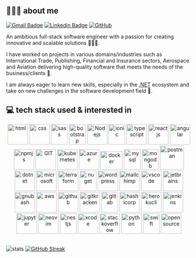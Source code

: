 ## 👨🏽‍💻 about me

[![Gmail Badge](https://img.shields.io/badge/-toheebbadru97@yahoo.com-800080?style=flat-square&logo=Yahoo&logoColor=white&link=mailto:toheebbadru97@yahoo.com)](mailto:toheebbadru97@yahoo.com)
[![Linkedin Badge](https://img.shields.io/badge/-toheebbadru-blue?style=flat-square&logo=Linkedin&logoColor=white&link=https://www.linkedin.com/in/toheeb-badru)](https://www.linkedin.com/in/toheeb-badru/)
[![GitHub](https://img.shields.io/badge/-TBadru-181717?style=flat-square&logo=github&logoColor=white&link=https://github.com/TBadru)](https://github.com/TBadru)


An ambitious full-stack software engineer with a passion for creating innovative and scalable solutions 👨🏾‍💻.

I have worked on projects in various domains/industries such as International Trade, Publishing, Financial and Insurance sectors, Aerospace and Aviation delivering high-quality software that meets the needs of the business/clients 🧮.

I am always eager to learn new skills, especially in the [.NET](https://github.com/microsoft/dotnet) ecosystem and take on new challenges in the software development field 🧠.


## 💻 tech stack used & interested in

<p align="center">
      <img src="https://www.vectorlogo.zone/logos/w3_html5/w3_html5-icon.svg" alt="html" width="55" height="55"/>
      <img src="https://www.vectorlogo.zone/logos/w3_css/w3_css-icon.svg" alt="css" width="55" height="55"/>
      <img src="https://www.vectorlogo.zone/logos/sass-lang/sass-lang-icon.svg" alt="sass" width="45" height="55"/>
      <img src="https://www.vectorlogo.zone/logos/getbootstrap/getbootstrap-icon.svg" alt="bootstrap" width="45" height="55"/>
      <img src="https://www.vectorlogo.zone/logos/nodejs/nodejs-icon.svg" alt="Nodejs" width="55" height="55"/>
      <img src="https://www.vectorlogo.zone/logos/ionicframework/ionicframework-icon.svg" alt="ionic" width="45" height="55"/>
      <img src="https://www.vectorlogo.zone/logos/typescriptlang/typescriptlang-icon.svg" alt="typescript" width="55" height="55"/> 
      <img src="https://www.vectorlogo.zone/logos/reactjs/reactjs-icon.svg" alt="reactjs" width="55" height="55"/>
      <img src="https://www.vectorlogo.zone/logos/angular/angular-icon.svg" alt="angular" width="55" height="55"/>
      <img src="https://www.vectorlogo.zone/logos/npmjs/npmjs-icon.svg" alt="npmjs" width="55" height="55"/>
      <img src="https://www.vectorlogo.zone/logos/git-scm/git-scm-icon.svg" alt="GIT" width="55" height="55"/> 
      <img src="https://www.vectorlogo.zone/logos/kubernetes/kubernetes-icon.svg" alt="kubernetes" width="55" height="55"/>
      <img src="https://www.vectorlogo.zone/logos/microsoft_azure/microsoft_azure-icon.svg" alt="azure" width="55" height="55"/>
      <img src="https://www.vectorlogo.zone/logos/docker/docker-tile.svg" alt="docker" width="60" height="50"/>
      <img src="https://www.vectorlogo.zone/logos/mysql/mysql-icon.svg" alt="mysql" width="45" height="55"/>
      <img src="https://www.vectorlogo.zone/logos/mongodb/mongodb-icon.svg" alt="mongodb" width="45" height="55"/>
      <img src="https://www.vectorlogo.zone/logos/getpostman/getpostman-icon.svg" alt="postman" width="65" height="65"/> 
      <img src="https://www.vectorlogo.zone/logos/dotnet/dotnet-vertical.svg" alt="dotnet" width="55" height="55"/>
      <img src="https://www.vectorlogo.zone/logos/microsoft/microsoft-icon.svg" alt="microsoft" width="55" height="55"/>
      <img src="https://www.vectorlogo.zone/logos/terraformio/terraformio-icon.svg" alt="terraform" width="55" height="55"/>
      <img src="https://www.vectorlogo.zone/logos/nuget/nuget-icon.svg" alt="nuget" width="45" height="55"/>
      <img src="https://www.vectorlogo.zone/logos/wordpress/wordpress-icon.svg" alt="wordpress" width="55" height="55"/> 
      <img src="https://www.vectorlogo.zone/logos/mailchimp/mailchimp-icon.svg" alt="mailchimp" width="55" height="55"/>
      <img src="https://www.vectorlogo.zone/logos/visualstudio_code/visualstudio_code-icon.svg" alt="vscode" width="55" height="55"/>
      <img src="https://www.vectorlogo.zone/logos/jetbrains/jetbrains-icon.svg" alt="jetbrains" width="55" height="55"/>
      <img src="https://www.vectorlogo.zone/logos/gnu_bash/gnu_bash-icon.svg" alt="gnubash" width="55" height="55"/>
      <img src="https://www.vectorlogo.zone/logos/amazon_aws/amazon_aws-icon.svg" alt="aws" width="55" height="55"/>
      <img src="https://www.vectorlogo.zone/logos/github/github-tile.svg" alt="github" width="55" height="55"/> 
      <img src="https://www.vectorlogo.zone/logos/gitkraken/gitkraken-icon.svg" alt="gitkracken" width="55" height="55"/>
      <img src="https://www.vectorlogo.zone/logos/gitlab/gitlab-icon.svg" alt="gitlab" width="45" height="55"/>
      <img src="https://www.vectorlogo.zone/logos/hashicorp/hashicorp-icon.svg" alt="hashicorp" width="55" height="55"/> 
      <img src="https://www.vectorlogo.zone/logos/heroku/heroku-icon.svg" alt="herokucli" width="55" height="55"/>
      <img src="https://www.vectorlogo.zone/logos/jenkins/jenkins-icon.svg" alt="jenkins" width="55" height="55"/>
      <img src="https://www.vectorlogo.zone/logos/jupyter/jupyter-icon.svg" alt="jupyter" width="55" height="55"/>
      <img src="https://www.vectorlogo.zone/logos/neovimio/neovimio-icon.svg" alt="neovim" width="55" height="55"/>
      <img src="https://www.vectorlogo.zone/logos/nestjs/nestjs-icon.svg" alt="nestjs" width="45" height="55"/>
      <img src="https://www.vectorlogo.zone/logos/apple_xcode/apple_xcode-icon.svg" alt="xcode" width="55" height="55"/>
      <img src="https://www.vectorlogo.zone/logos/stackoverflow/stackoverflow-icon.svg" alt="stackoverflow" width="55" height="55"/> 
      <img src="https://www.vectorlogo.zone/logos/python/python-icon.svg" alt="python" width="55" height="55"/>
      <img src="https://www.vectorlogo.zone/logos/swift/swift-icon.svg" alt="swift" width="45" height="55"/>
      <img src="https://www.vectorlogo.zone/logos/opensource/opensource-ar21.svg" alt="opensource" width="55" height="55"/> 
      <!-- https://www.vectorlogo.zone  -->
</p>


##
![stats](https://github-readme-stats.vercel.app/api?username=TBadru&show_icons=true&theme=tokyonight)
[![GitHub Streak](https://github-readme-streak-stats.herokuapp.com/?user=TBadru&theme=dark)](https://git.io/streak-stats)
<!--[![Top Langs](https://github-readme-stats.vercel.app/api/top-langs/?username=TBadru&layout=compact)](https://github.com/anuraghazra/github-readme-stats)-->



<!--
![https://cdn-icons-png.flaticon.com/24/1051/1051277.png](https://cdn-icons-png.flaticon.com/24/1051/1051277.png)
![https://cdn-icons-png.flaticon.com/24/732/732190.png](https://cdn-icons-png.flaticon.com/24/732/732190.png)
![https://cdn-icons-png.flaticon.com/24/5968/5968292.png](https://cdn-icons-png.flaticon.com/24/5968/5968292.png)
![https://cdn-icons-png.flaticon.com/24/5968/5968381.png](https://cdn-icons-png.flaticon.com/24/5968/5968381.png)
![https://cdn-icons-png.flaticon.com/24/5968/5968350.png](https://cdn-icons-png.flaticon.com/24/5968/5968350.png)
![https://cdn-icons-png.flaticon.com/24/6132/6132222.png](https://cdn-icons-png.flaticon.com/24/6132/6132222.png)
![https://cdn-icons-png.flaticon.com/24/1265/1265531.png](https://cdn-icons-png.flaticon.com/24/1265/1265531.png)
![https://cdn-icons-png.flaticon.com/24/5969/5969059.png](https://cdn-icons-png.flaticon.com/24/5969/5969059.png)
![JavaScript](https://img.shields.io/badge/-JavaScript-black?style=flat-square&logo=javascript)
![Nodejs](https://img.shields.io/badge/-Nodejs-black?style=flat-square&logo=Node.js)
![HTML5](https://img.shields.io/badge/-HTML5-E34F26?style=flat-square&logo=html5&logoColor=white)
![CSS3](https://img.shields.io/badge/-CSS3-1572B6?style=flat-square&logo=css3)
![Bootstrap](https://img.shields.io/badge/-Bootstrap-563D7C?style=flat-square&logo=bootstrap)
![MongoDB](https://img.shields.io/badge/-MongoDB-black?style=flat-square&logo=mongodb)
![Google Cloud](https://img.shields.io/badge/Google%20Cloud-black?style=flat-square&logo=google-cloud)
![Git](https://img.shields.io/badge/-Git-black?style=flat-square&logo=git)
![GitHub](https://img.shields.io/badge/-GitHub-181717?style=flat-square&logo=github)
![BitBucket](https://img.shields.io/badge/-BitBucket-darkblue?style=flat-square&logo=bitbucket)
<p align="left"> <a href="https://www.gnu.org/software/bash/" target="_blank" rel="noreferrer"> <img src="https://www.vectorlogo.zone/logos/gnu_bash/gnu_bash-icon.svg" alt="bash" width="40" height="40"/> </a> <a href="https://www.w3schools.com/cpp/" target="_blank" rel="noreferrer"> <img src="https://raw.githubusercontent.com/devicons/devicon/master/icons/cplusplus/cplusplus-original.svg" alt="cplusplus" width="40" height="40"/> </a> <a href="https://www.w3schools.com/cs/" target="_blank" rel="noreferrer"> <img src="https://raw.githubusercontent.com/devicons/devicon/master/icons/csharp/csharp-original.svg" alt="csharp" width="40" height="40"/> </a> <a href="https://www.w3schools.com/css/" target="_blank" rel="noreferrer"> <img src="https://raw.githubusercontent.com/devicons/devicon/master/icons/css3/css3-original-wordmark.svg" alt="css3" width="40" height="40"/> </a> <a href="https://www.figma.com/" target="_blank" rel="noreferrer"> <img src="https://www.vectorlogo.zone/logos/figma/figma-icon.svg" alt="figma" width="40" height="40"/> </a> <a href="https://git-scm.com/" target="_blank" rel="noreferrer"> <img src="https://www.vectorlogo.zone/logos/git-scm/git-scm-icon.svg" alt="git" width="40" height="40"/> </a> <a href="https://gulpjs.com" target="_blank" rel="noreferrer"> <img src="https://raw.githubusercontent.com/devicons/devicon/master/icons/gulp/gulp-plain.svg" alt="gulp" width="40" height="40"/> </a> <a href="https://www.w3.org/html/" target="_blank" rel="noreferrer"> <img src="https://raw.githubusercontent.com/devicons/devicon/master/icons/html5/html5-original-wordmark.svg" alt="html5" width="40" height="40"/> </a> <a href="https://www.java.com" target="_blank" rel="noreferrer"> <img src="https://raw.githubusercontent.com/devicons/devicon/master/icons/java/java-original.svg" alt="java" width="40" height="40"/> </a> <a href="https://www.linux.org/" target="_blank" rel="noreferrer"> <img src="https://raw.githubusercontent.com/devicons/devicon/master/icons/linux/linux-original.svg" alt="linux" width="40" height="40"/> </a> <a href="https://www.mathworks.com/" target="_blank" rel="noreferrer"> <img src="https://upload.wikimedia.org/wikipedia/commons/2/21/Matlab_Logo.png" alt="matlab" width="40" height="40"/> </a> <a href="https://nodejs.org" target="_blank" rel="noreferrer"> <img src="https://raw.githubusercontent.com/devicons/devicon/master/icons/nodejs/nodejs-original-wordmark.svg" alt="nodejs" width="40" height="40"/> </a> <a href="https://www.python.org" target="_blank" rel="noreferrer"> <img src="https://raw.githubusercontent.com/devicons/devicon/master/icons/python/python-original.svg" alt="python" width="40" height="40"/> </a> <a href="https://reactjs.org/" target="_blank" rel="noreferrer"> <img src="https://raw.githubusercontent.com/devicons/devicon/master/icons/react/react-original-wordmark.svg" alt="react" width="40" height="40"/> </a> <a href="https://www.typescriptlang.org/" target="_blank" rel="noreferrer"> <img src="https://raw.githubusercontent.com/devicons/devicon/master/icons/typescript/typescript-original.svg" alt="typescript" width="40" height="40"/> </a> <a href="https://webpack.js.org" target="_blank" rel="noreferrer"> <img src="https://raw.githubusercontent.com/devicons/devicon/d00d0969292a6569d45b06d3f350f463a0107b0d/icons/webpack/webpack-original-wordmark.svg" alt="webpack" width="40" height="40"/> </a> </p> -->



